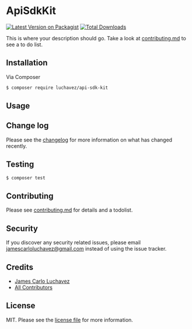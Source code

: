 # ApiSdkKit

[![Latest Version on Packagist][ico-version]][link-packagist]
[![Total Downloads][ico-downloads]][link-downloads]

This is where your description should go. Take a look at [contributing.md](contributing.md) to see a to do list.

## Installation

Via Composer

``` bash
$ composer require luchavez/api-sdk-kit
```

## Usage

## Change log

Please see the [changelog](changelog.md) for more information on what has changed recently.

## Testing

``` bash
$ composer test
```

## Contributing

Please see [contributing.md](contributing.md) for details and a todolist.

## Security

If you discover any security related issues, please email jamescarloluchavez@gmail.com instead of using the issue tracker.

## Credits

- [James Carlo Luchavez][link-author]
- [All Contributors][link-contributors]

## License

MIT. Please see the [license file](license.md) for more information.

[ico-version]: https://img.shields.io/packagist/v/luchavez/api-sdk-kit.svg?style=flat-square
[ico-downloads]: https://img.shields.io/packagist/dt/luchavez/api-sdk-kit.svg?style=flat-square

[link-packagist]: https://packagist.org/packages/luchavez/api-sdk-kit
[link-downloads]: https://packagist.org/packages/luchavez/api-sdk-kit
[link-author]: https://github.com/luchmewep
[link-contributors]: ../../contributors
